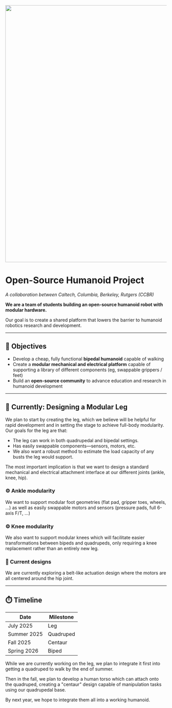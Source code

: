 <p align="center">
  <img src="https://github.com/user-attachments/assets/38926b09-3791-4f6d-ab38-10d959024f7e" width="800" />
</p>

<p align="center">
  <h1>Open-Source Humanoid Project</h1>
  <em>A collaboration between Caltech, Columbia, Berkeley, Rutgers (CCBR)</em>
</p>

**We are a team of students building an open-source humanoid robot with modular hardware.**

Our goal is to create a shared platform that lowers the barrier to humanoid robotics research and development.  

---

## 🎯 Objectives
- Develop a cheap, fully functional **bipedal humanoid** capable of walking  
- Create a **modular mechanical and electrical platform** capable of supporting a library of different components (eg, swappable grippers / feet)  
- Build an **open-source community** to advance education and research in humanoid development  

---

## 🦵 Currently: Designing a Modular Leg
We plan to start by creating the leg, which we believe will be helpful for rapid development and in setting the stage to achieve full-body modularity. Our goals for the leg are that:
- The leg can work in both quadrupedal and bipedal settings.  
- Has easily swappable components—sensors, motors, etc.  
- We also want a robust method to estimate the load capacity of any busts the leg would support.  

The most important implication is that we want to design a standard mechanical and electrical attachment interface at our different joints (ankle, knee, hip).

### ⚙️ Ankle modularity
We want to support modular foot geometries (flat pad, gripper toes, wheels, ...) as well as easily swappable motors and sensors (pressure pads, full 6-axis F/T, ...)

### ⚙️ Knee modularity
We also want to support modular knees which will facilitate easier transformations between bipeds and quadrupeds, only requiring a knee replacement rather than an entirely new leg.

### 🔧 Current designs
We are currently exploring a belt-like actuation design where the motors are all centered around the hip joint.

---

## ⏱️ Timeline
| Date        | Milestone |
| ----------- | --------- |
| July 2025   | Leg       |
| Summer 2025 | Quadruped |
| Fall 2025   | Centaur   |
| Spring 2026 | Biped     |

While we are currently working on the leg, we plan to integrate it first into getting a quadruped to walk by the end of summer.

Then in the fall, we plan to develop a human torso which can attach onto the quadruped, creating a "centaur" design capable of manipulation tasks using our quadrupedal base. 

By next year, we hope to integrate them all into a working humanoid.